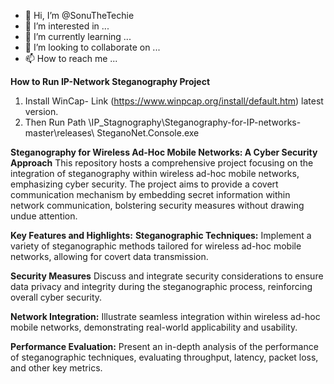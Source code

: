 - 👋 Hi, I’m @SonuTheTechie
- 👀 I’m interested in ...
- 🌱 I’m currently learning ...
- 💞️ I’m looking to collaborate on ...
- 📫 How to reach me ...

<!---
SonuTheTechie/SonuTheTechie is a ✨ special ✨ repository because its `README.md` (this file) appears on your GitHub profile.
You can click the Preview link to take a look at your changes.
--->
**How to Run IP-Network Steganography Project**

1.	Install WinCap- Link (https://www.winpcap.org/install/default.htm) latest version. 
2.	Then Run Path \IP_Stagnography\Steganography-for-IP-networks-master\releases\ SteganoNet.Console.exe


**Steganography for Wireless Ad-Hoc Mobile Networks: A Cyber Security Approach**
This repository hosts a comprehensive project focusing on the integration of steganography within wireless ad-hoc mobile networks, emphasizing cyber security. The project aims to provide a covert communication mechanism by embedding secret information within network communication, bolstering security measures without drawing undue attention.

**Key Features and Highlights:**
**Steganographic Techniques:** Implement a variety of steganographic methods tailored for wireless ad-hoc mobile networks, allowing for covert data transmission.

**Security Measures** Discuss and integrate security considerations to ensure data privacy and integrity during the steganographic process, reinforcing overall cyber security.

**Network Integration:** Illustrate seamless integration within wireless ad-hoc mobile networks, demonstrating real-world applicability and usability.

**Performance Evaluation:** Present an in-depth analysis of the performance of steganographic techniques, evaluating throughput, latency, packet loss, and other key metrics.	
